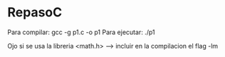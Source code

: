 # RepasoC

Para compilar: gcc -g p1.c -o p1
Para ejecutar: ./p1

Ojo si se usa la libreria <math.h> --> incluir en la compilacion el flag -lm
